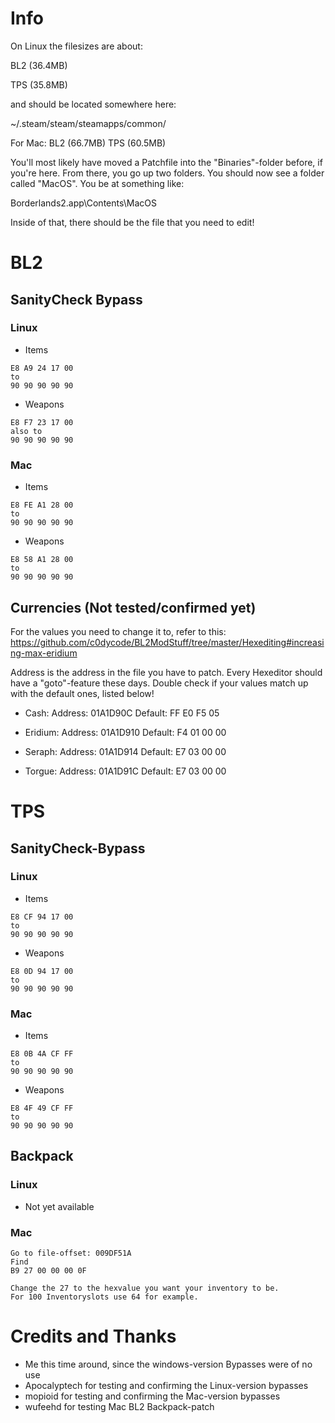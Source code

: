 # Info
On Linux the filesizes are about:

BL2 (36.4MB)

TPS (35.8MB)

and should be located somewhere here:

~/.steam/steam/steamapps/common/

For Mac:
BL2 (66.7MB)
TPS (60.5MB)

You'll most likely have moved a Patchfile into the "Binaries"-folder before, if you're here.
From there, you go up two folders. You should now see a folder called "MacOS". 
You be at something like:

Borderlands2.app\Contents\MacOS

Inside of that, there should be the file that you need to edit!


# BL2
## SanityCheck Bypass
### Linux
- Items
```
E8 A9 24 17 00
to
90 90 90 90 90
```

- Weapons
```
E8 F7 23 17 00
also to
90 90 90 90 90
```

### Mac
- Items
```
E8 FE A1 28 00
to
90 90 90 90 90
```

- Weapons
```
E8 58 A1 28 00
to
90 90 90 90 90
```
## Currencies (Not tested/confirmed yet)
For the values you need to change it to, refer to this:
https://github.com/c0dycode/BL2ModStuff/tree/master/Hexediting#increasing-max-eridium

Address is the address in the file you have to patch. Every Hexeditor should have a "goto"-feature these days.
Double check if your values match up with the default ones, listed below!

- Cash:
Address: 01A1D90C
Default: FF E0 F5 05

- Eridium:
Address: 01A1D910
Default: F4 01 00 00

- Seraph:
Address: 01A1D914
Default: E7 03 00 00

- Torgue:
Address: 01A1D91C
Default: E7 03 00 00

# TPS
## SanityCheck-Bypass
### Linux
- Items
```
E8 CF 94 17 00
to
90 90 90 90 90
```

- Weapons
```
E8 0D 94 17 00
to
90 90 90 90 90
```

### Mac
- Items
```
E8 0B 4A CF FF
to
90 90 90 90 90
```

- Weapons
```
E8 4F 49 CF FF
to
90 90 90 90 90
```

## Backpack
### Linux
- Not yet available

### Mac
```
Go to file-offset: 009DF51A
Find 
B9 27 00 00 00 0F

Change the 27 to the hexvalue you want your inventory to be.
For 100 Inventoryslots use 64 for example.
```

# Credits and Thanks
- Me this time around, since the windows-version Bypasses were of no use
- Apocalyptech for testing and confirming the Linux-version bypasses
- mopioid for testing and confirming the Mac-version bypasses
- wufeehd for testing Mac BL2 Backpack-patch
